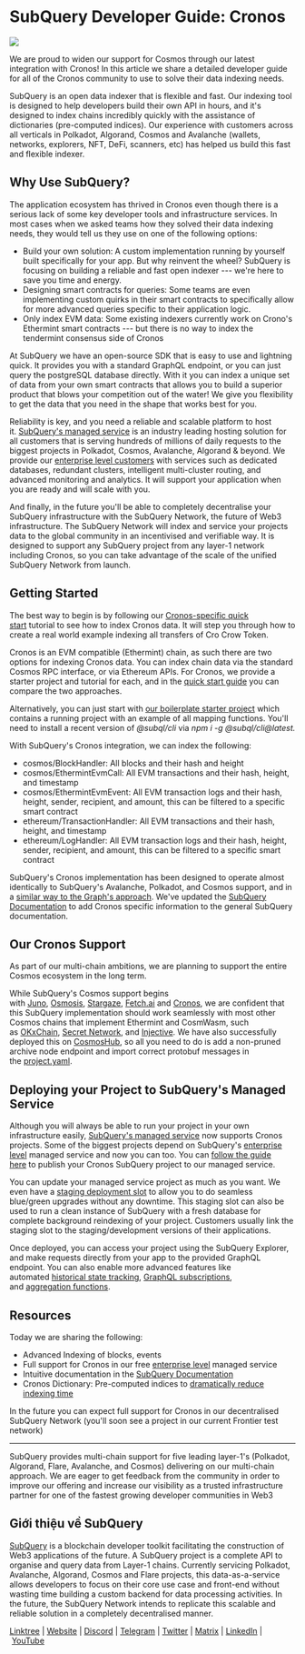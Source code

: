 # SubQuery Developer Guide: Cronos

![](https://miro.medium.com/max/1400/0*yY8BqaoCIHt51SiW)

We are proud to widen our support for Cosmos through our latest integration with Cronos! In this article we share a detailed developer guide for all of the Cronos community to use to solve their data indexing needs.

SubQuery is an open data indexer that is flexible and fast. Our indexing tool is designed to help developers build their own API in hours, and it's designed to index chains incredibly quickly with the assistance of dictionaries (pre-computed indices). Our experience with customers across all verticals in Polkadot, Algorand, Cosmos and Avalanche (wallets, networks, explorers, NFT, DeFi, scanners, etc) has helped us build this fast and flexible indexer.

## Why Use SubQuery?

The application ecosystem has thrived in Cronos even though there is a serious lack of some key developer tools and infrastructure services. In most cases when we asked teams how they solved their data indexing needs, they would tell us they use on one of the following options:

- Build your own solution: A custom implementation running by yourself built specifically for your app. But why reinvent the wheel? SubQuery is focusing on building a reliable and fast open indexer --- we're here to save you time and energy.
- Designing smart contracts for queries: Some teams are even implementing custom quirks in their smart contracts to specifically allow for more advanced queries specific to their application logic.
- Only index EVM data: Some existing indexers currently work on Crono's Ethermint smart contracts --- but there is no way to index the tendermint consensus side of Cronos

At SubQuery we have an open-source SDK that is easy to use and lightning quick. It provides you with a standard GraphQL endpoint, or you can just query the postgreSQL database directly. With it you can index a unique set of data from your own smart contracts that allows you to build a superior product that blows your competition out of the water! We give you flexibility to get the data that you need in the shape that works best for you.

Reliability is key, and you need a reliable and scalable platform to host it. [SubQuery's managed service](https://subquery.network/managedservices) is an industry leading hosting solution for all customers that is serving hundreds of millions of daily requests to the biggest projects in Polkadot, Cosmos, Avalanche, Algorand & beyond. We provide our [enterprise level customers](./20211228-enterprise-hosted.md) with services such as dedicated databases, redundant clusters, intelligent multi-cluster routing, and advanced monitoring and analytics. It will support your application when you are ready and will scale with you.

And finally, in the future you'll be able to completely decentralise your SubQuery infrastructure with the SubQuery Network, the future of Web3 infrastructure. The SubQuery Network will index and service your projects data to the global community in an incentivised and verifiable way. It is designed to support any SubQuery project from any layer-1 network including Cronos, so you can take advantage of the scale of the unified SubQuery Network from launch.

## Getting Started

The best way to begin is by following our [Cronos-specific quick start](https://academy.subquery.network/quickstart/quickstart_chains/cosmos-cronos.html) tutorial to see how to index Cronos data. It will step you through how to create a real world example indexing all transfers of Cro Crow Token.

Cronos is an EVM compatible (Ethermint) chain, as such there are two options for indexing Cronos data. You can index chain data via the standard Cosmos RPC interface, or via Ethereum APIs. For Cronos, we provide a starter project and tutorial for each, and in the [quick start guide](https://academy.subquery.network/quickstart/quickstart_chains/cosmos-cronos.html) you can compare the two approaches.

Alternatively, you can just start with [our boilerplate starter project](https://github.com/subquery/cosmos-subql-starter/tree/main/Cronos) which contains a running project with an example of all mapping functions. You'll need to install a recent version of *@subql/cli* via *npm i -g @subql/cli@latest.*

With SubQuery's Cronos integration, we can index the following:

- cosmos/BlockHandler: All blocks and their hash and height
- cosmos/EthermintEvmCall: All EVM transactions and their hash, height, and timestamp
- cosmos/EthermintEvmEvent: All EVM transaction logs and their hash, height, sender, recipient, and amount, this can be filtered to a specific smart contract
- ethereum/TransactionHandler: All EVM transactions and their hash, height, and timestamp
- ethereum/LogHandler: All EVM transaction logs and their hash, height, sender, recipient, and amount, this can be filtered to a specific smart contract

SubQuery's Cronos implementation has been designed to operate almost identically to SubQuery's Avalanche, Polkadot, and Cosmos support, and in a [similar way to the Graph's approach](https://academy.subquery.network/build/graph-migration.html). We've updated the [SubQuery Documentation](https://academy.subquery.network/build/cosmos-evm.html) to add Cronos specific information to the general SubQuery documentation.

## Our Cronos Support

As part of our multi-chain ambitions, we are planning to support the entire Cosmos ecosystem in the long term.

While SubQuery's Cosmos support begins with [Juno](https://www.junonetwork.io/), [Osmosis](https://osmosis.zone/), [Stargaze](https://stargaze.zone/), [Fetch.ai](https://fetch.ai/) and [Cronos](https://cronos.org/), we are confident that this SubQuery implementation should work seamlessly with most other Cosmos chains that implement Ethermint and CosmWasm, such as [OKxChain](https://www.okex.com/), [Secret Network](https://scrt.network/), and [Injective](https://injective.com/). We have also successfully deployed this on [CosmosHub](https://cosmos.network/), so all you need to do is add a non-pruned archive node endpoint and import correct protobuf messages in the [project.yaml](https://github.com/subquery/juno-subql-starter/blob/a177837a36c86fda8fb2bdbd7a83bb408c89d4bd/project.yaml#L24).

## Deploying your Project to SubQuery's Managed Service

Although you will always be able to run your project in your own infrastructure easily, [SubQuery's managed service](https://subquery.network/managedservices) now supports Cronos projects. Some of the biggest projects depend on SubQuery's [enterprise level](./20211228-enterprise-hosted.md) managed service and now you can too. You can [follow the guide here](https://academy.subquery.network/run_publish/publish.html) to publish your Cronos SubQuery project to our managed service.

You can update your managed service project as much as you want. We even have a [staging deployment slot](./20210604-Deployment-Slots-are-here-for-SubQuery-Projects.md) to allow you to do seamless blue/green upgrades without any downtime. This staging slot can also be used to run a clean instance of SubQuery with a fresh database for complete background reindexing of your project. Customers usually link the staging slot to the staging/development versions of their applications.

Once deployed, you can access your project using the SubQuery Explorer, and make requests directly from your app to the provided GraphQL endpoint. You can also enable more advanced features like automated [historical state tracking](https://academy.subquery.network/run_publish/historical.html), [GraphQL subscriptions](https://academy.subquery.network/run_publish/subscription.html), and [aggregation functions](https://academy.subquery.network/run_publish/aggregate.html).

## Resources

Today we are sharing the following:

- Advanced Indexing of blocks, events
- Full support for Cronos in our free [enterprise level](./20211228-enterprise-hosted.md) managed service
- Intuitive documentation in the [SubQuery Documentation](https://academy.subquery.network/quickstart/quickstart_chains/cosmos-cronos.html)
- Cronos Dictionary: Pre-computed indices to [dramatically reduce indexing time](./20210630-SubQuery-Just-Got-a-lot-Faster-with-the-Dictionary.md)

In the future you can expect full support for Cronos in our decentralised SubQuery Network (you'll soon see a project in our current Frontier test network)

---

SubQuery provides multi-chain support for five leading layer-1's (Polkadot, Algorand, Flare, Avalanche, and Cosmos) delivering on our multi-chain approach. We are eager to get feedback from the community in order to improve our offering and increase our visibility as a trusted infrastructure partner for one of the fastest growing developer communities in Web3

## Giới thiệu về SubQuery

[SubQuery](https://subquery.network/) is a blockchain developer toolkit facilitating the construction of Web3 applications of the future. A SubQuery project is a complete API to organise and query data from Layer-1 chains. Currently servicing Polkadot, Avalanche, Algorand, Cosmos and Flare projects, this data-as-a-service allows developers to focus on their core use case and front-end without wasting time building a custom backend for data processing activities. In the future, the SubQuery Network intends to replicate this scalable and reliable solution in a completely decentralised manner.

​​[Linktree](https://linktr.ee/subquerynetwork) | [Website](https://subquery.network/) | [Discord](https://discord.com/invite/subquery) | [Telegram](https://t.me/subquerynetwork) | [Twitter](https://twitter.com/subquerynetwork) | [Matrix](https://matrix.to/#/#subquery:matrix.org) | [LinkedIn](https://www.linkedin.com/company/subquery) | [YouTube](https://www.youtube.com/c/SubQueryNetwork)
